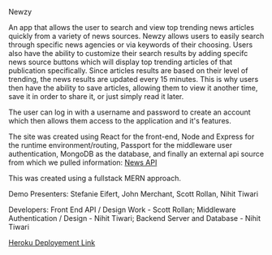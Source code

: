 Newzy

An app that allows the user to search and view top trending news articles quickly from a variety of news sources. Newzy allows users to easily search through specific news agencies or via keywords of their choosing. Users also have the ability to customize their search results by adding specifc news source buttons which will display top trending articles of that publication specifically. Since articles results are based on their level of trending, the news results are updated every 15 minutes. This is why users then have the ability to save articles, allowing them to view it another time, save it in order to share it, or just simply read it later.

The user can log in with a username and password to create an account which then allows them access to the application and it's features.

The site was created using React for the front-end, Node and Express for the runtime environment/routing, Passport for the middleware user authentication, MongoDB as the database, and finally an external api source from which we pulled information: [News API](https://newsapi.org/)

This was created using a fullstack MERN approach. 

Demo Presenters:
Stefanie Eifert,
John Merchant,
Scott Rollan,
Nihit Tiwari

Developers:
Front End API / Design Work - Scott Rollan;
Middleware Authentication / Design - Nihit Tiwari;
Backend Server and Database - Nihit Tiwari

[Heroku Deployement Link](https://cryptic-tor-83545.herokuapp.com/)
